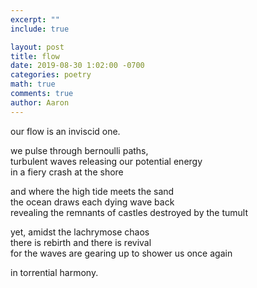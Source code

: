 ```yaml
---
excerpt: ""
include: true

layout: post
title: flow
date: 2019-08-30 1:02:00 -0700
categories: poetry
math: true
comments: true
author: Aaron
---
```




our flow is an inviscid one.  

we pulse through bernoulli paths,  
turbulent waves releasing our potential energy  
in a fiery crash at the shore  

and where the high tide meets the sand  
the ocean draws each dying wave back  
revealing the remnants of castles destroyed by the tumult  

yet, amidst the lachrymose chaos  
there is rebirth and there is revival  
for the waves are gearing up to shower us once again  

in torrential harmony.

